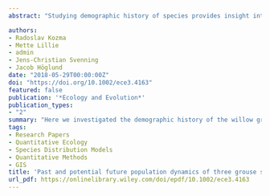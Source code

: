 ```yaml
---
abstract: "Studying demographic history of species provides insight into how the past has shaped the current levels of overall biodiversity and genetic composition of species, but also how these species may react to future perturbations. Here we investigated the demographic history of the willow grouse (Lagopus lagopus), rock ptarmigan (Lagopus muta), and black grouse (Tetrao tetrix) through the Late Pleistocene using two complementary methods and whole genome data. Species distribution modeling (SDM) allowed us to estimate the total range size during the Last Interglacial (LIG) and Last Glacial Maximum (LGM) as well as to indicate potential population subdivisions. Pairwise Sequentially Markovian Coalescent (PSMC) allowed us to assess fluctuations in effective population size across the same period. Additionally, we used SDM to forecast the effect of future climate change on the three species over the next 50 years. We found that SDM predicts the largest range size for the cold‐adapted willow grouse and rock ptarmigan during the LGM. PSMC captured intraspecific population dynamics within the last glacial period, such that the willow grouse and rock ptarmigan showed multiple bottlenecks signifying recolonization events following the termination of the LGM. We also see signals of population subdivision during the last glacial period in the black grouse, but more data are needed to strengthen this hypothesis. All three species are likely to experience range contractions under future warming, with the strongest effect on willow grouse and rock ptarmigan due to their limited potential for northward expansion. Overall, by combining these two modeling approaches, we have provided a multifaceted examination of the biogeography of these species and how they have responded to climate change in the past. These results help us understand how cold‐adapted species may respond to future climate changes."

authors:
- Radoslav Kozma
- Mette Lillie
- admin
- Jens-Christian Svenning
- Jacob Höglund
date: "2018-05-29T00:00:00Z"
doi: "https://doi.org/10.1002/ece3.4163"
featured: false
publication: '*Ecology and Evolution*'
publication_types:
- "2"
summary: "Here we investigated the demographic history of the willow grouse (Lagopus lagopus), rock ptarmigan (Lagopus muta), and black grouse (Tetrao tetrix) through the Late Pleistocene using two complementary methods and whole genome data. Species distribution modeling (SDM) allowed us to estimate the total range size during the Last Interglacial (LIG) and Last Glacial Maximum (LGM) as well as to indicate potential population subdivisions."
tags:
- Research Papers
- Quantitative Ecology
- Species Distribution Models
- Quantitative Methods
- GIS
title: 'Past and potential future population dynamics of three grouse species using ecological and whole genome coalescent modeling'
url_pdf: https://onlinelibrary.wiley.com/doi/epdf/10.1002/ece3.4163
---
```


